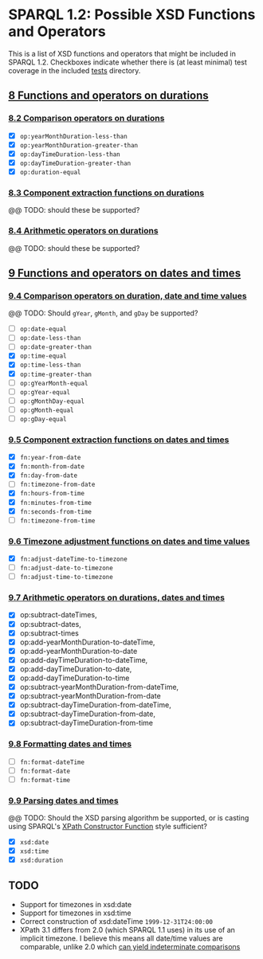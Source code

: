 # SPARQL 1.2: Possible XSD Functions and Operators

This is a list of XSD functions and operators that might be included in SPARQL 1.2.
Checkboxes indicate whether there is (at least minimal) test coverage in the included
[tests](../) directory.

## [8 Functions and operators on durations](https://www.w3.org/TR/xpath-functions/#durations)

### [8.2 Comparison operators on durations](https://www.w3.org/TR/xpath-functions/#comp.duration)

- [x] `op:yearMonthDuration-less-than`
- [x] `op:yearMonthDuration-greater-than`
- [x] `op:dayTimeDuration-less-than`
- [x] `op:dayTimeDuration-greater-than`
- [x] `op:duration-equal`

### [8.3 Component extraction functions on durations](https://www.w3.org/TR/xpath-functions/#component-extraction-durations)

@@ TODO: should these be supported?

### [8.4 Arithmetic operators on durations](https://www.w3.org/TR/xpath-functions/#duration-arithmetic)

@@ TODO: should these be supported?

## [9 Functions and operators on dates and times](https://www.w3.org/TR/xpath-functions/#dates-times)

### [9.4 Comparison operators on duration, date and time values](https://www.w3.org/TR/xpath-functions/#comp.datetime)

@@ TODO: Should `gYear`, `gMonth`, and `gDay` be supported?

- [ ] `op:date-equal`
- [ ] `op:date-less-than`
- [ ] `op:date-greater-than`
- [x] `op:time-equal`
- [x] `op:time-less-than`
- [x] `op:time-greater-than`
- [ ] `op:gYearMonth-equal`
- [ ] `op:gYear-equal`
- [ ] `op:gMonthDay-equal`
- [ ] `op:gMonth-equal`
- [ ] `op:gDay-equal`

### [9.5 Component extraction functions on dates and times](https://www.w3.org/TR/xpath-functions/#component-extraction-dateTime)

- [x]	`fn:year-from-date`
- [x]	`fn:month-from-date`
- [x]	`fn:day-from-date`
- [ ]	`fn:timezone-from-date`
- [x]	`fn:hours-from-time`
- [x]	`fn:minutes-from-time`
- [x]	`fn:seconds-from-time`
- [ ]	`fn:timezone-from-time`

### [9.6 Timezone adjustment functions on dates and time values](https://www.w3.org/TR/xpath-functions/#timezone.functions)

- [x] `fn:adjust-dateTime-to-timezone`
- [ ] `fn:adjust-date-to-timezone`
- [ ] `fn:adjust-time-to-timezone`

### [9.7 Arithmetic operators on durations, dates and times](https://www.w3.org/TR/xpath-functions/#dateTime-arithmetic)

- [x] op:subtract-dateTimes,
- [x] op:subtract-dates,
- [x] op:subtract-times
- [x] op:add-yearMonthDuration-to-dateTime,
- [x] op:add-yearMonthDuration-to-date
- [x] op:add-dayTimeDuration-to-dateTime,
- [x] op:add-dayTimeDuration-to-date,
- [x] op:add-dayTimeDuration-to-time
- [x] op:subtract-yearMonthDuration-from-dateTime,
- [x] op:subtract-yearMonthDuration-from-date
- [x] op:subtract-dayTimeDuration-from-dateTime,
- [x] op:subtract-dayTimeDuration-from-date,
- [x] op:subtract-dayTimeDuration-from-time

### [9.8 Formatting dates and times](https://www.w3.org/TR/xpath-functions/#formatting-dates-and-times)

- [ ] `fn:format-dateTime`
- [ ] `fn:format-date`
- [ ] `fn:format-time`

### [9.9 Parsing dates and times](https://www.w3.org/TR/xpath-functions/#parsing-dates-and-times)

@@ TODO: Should the XSD parsing algorithm be supported, or is casting using SPARQL's [XPath Constructor Function](https://www.w3.org/TR/sparql11-query/#FunctionMapping) style sufficient?

- [x]	`xsd:date`
- [x]	`xsd:time`
- [x]	`xsd:duration`

## TODO

* Support for timezones in xsd:date
* Support for timezones in xsd:time
* Correct construction of xsd:dateTime `1999-12-31T24:00:00`
* XPath 3.1 differs from 2.0 (which SPARQL 1.1 uses) in its use of an implicit timezone. I believe this means all date/time values are comparable, unlike 2.0 which [can yield indeterminate comparisons](https://www.w3.org/TR/xmlschema-2/#dateTime-order)
